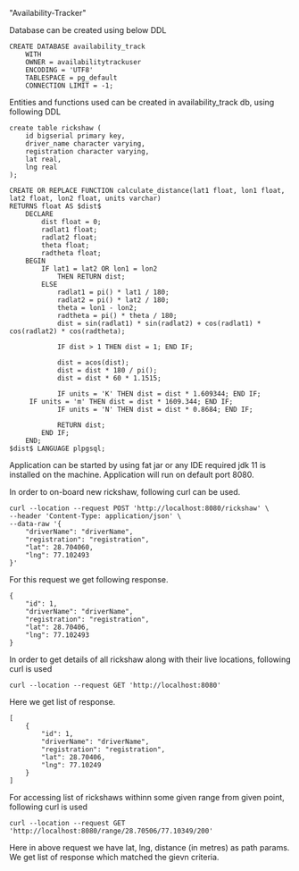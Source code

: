 "Availability-Tracker" 

Database can be created using below DDL
```
CREATE DATABASE availability_track
    WITH
    OWNER = availabilitytrackuser
    ENCODING = 'UTF8'
    TABLESPACE = pg_default
    CONNECTION LIMIT = -1;
```

Entities and functions used can be created in availability_track db, using following DDL
```
create table rickshaw (
	id bigserial primary key,
	driver_name character varying,
	registration character varying,
	lat real,
	lng real
);	

CREATE OR REPLACE FUNCTION calculate_distance(lat1 float, lon1 float, lat2 float, lon2 float, units varchar)
RETURNS float AS $dist$
    DECLARE
        dist float = 0;
        radlat1 float;
        radlat2 float;
        theta float;
        radtheta float;
    BEGIN
        IF lat1 = lat2 OR lon1 = lon2
            THEN RETURN dist;
        ELSE
            radlat1 = pi() * lat1 / 180;
            radlat2 = pi() * lat2 / 180;
            theta = lon1 - lon2;
            radtheta = pi() * theta / 180;
            dist = sin(radlat1) * sin(radlat2) + cos(radlat1) * cos(radlat2) * cos(radtheta);

            IF dist > 1 THEN dist = 1; END IF;

            dist = acos(dist);
            dist = dist * 180 / pi();
            dist = dist * 60 * 1.1515;

            IF units = 'K' THEN dist = dist * 1.609344; END IF;
	 IF units = 'm' THEN dist = dist * 1609.344; END IF;
            IF units = 'N' THEN dist = dist * 0.8684; END IF;

            RETURN dist;
        END IF;
    END;
$dist$ LANGUAGE plpgsql;

```

Application can be started by using fat jar or any IDE required jdk 11 is installed on the machine.
Application will run on default port 8080.

In order to on-board new rickshaw, following curl can be used.
```
curl --location --request POST 'http://localhost:8080/rickshaw' \
--header 'Content-Type: application/json' \
--data-raw '{
    "driverName": "driverName",
    "registration": "registration",
    "lat": 28.704060,
    "lng": 77.102493
}'
```
For this request we get following response.
```
{
    "id": 1,
    "driverName": "driverName",
    "registration": "registration",
    "lat": 28.70406,
    "lng": 77.102493
}
```

In order to get details of all rickshaw along with their live locations, following curl is used
```
curl --location --request GET 'http://localhost:8080'
```
Here we get list of response.
```
[
    {
        "id": 1,
        "driverName": "driverName",
        "registration": "registration",
        "lat": 28.70406,
        "lng": 77.10249
    }
]
```

For accessing list of rickshaws withinn some given range from given point, following curl is used
```
curl --location --request GET 'http://localhost:8080/range/28.70506/77.10349/200'
```
Here in above request we have lat, lng, distance (in metres) as path params.
We get list of response which matched the gievn criteria.
